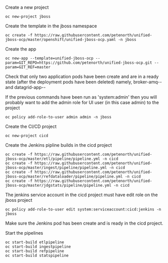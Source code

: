 Create a new project

    oc new-project jboss

Create the template in the jboss namespace

    oc create -f https://raw.githubusercontent.com/petenorth/unified-jboss-ocp/master/openshift/unified-jboss-ocp.yaml -n jboss

Create the app

    oc new-app --template=unified-jboss-ocp --param=GIT_REPO=https://github.com/petenorth/unified-jboss-ocp.git --param=GIT_REF=master

Check that only two application pods have been create and are in a ready state (after the deployment pods have been deleted) namely, broker-amq-<build>-<pod id> and datagrid-app-<build>-<pod id>

If the previous commands have been run as 'system:admin' then you will probably want to add the admin role for  UI user (in this case admin) to the project 

    oc policy add-role-to-user admin admin -n jboss

Create the CI/CD project

    oc new-project cicd

Create the Jenkins pipline builds in the cicd project

    oc create -f https://raw.githubusercontent.com/petenorth/unified-jboss-ocp/master/etl/pipeline/pipeline.yml -n cicd
    oc create -f https://raw.githubusercontent.com/petenorth/unified-jboss-ocp/master/ingest/pipeline/pipeline.yml -n cicd
    oc create -f https://raw.githubusercontent.com/petenorth/unified-jboss-ocp/master/refdataloader/pipeline/pipeline.yml -n cicd
    oc create -f https://raw.githubusercontent.com/petenorth/unified-jboss-ocp/master/jdgstats/pipeline/pipeline.yml -n cicd

The jenkins service account in the cicd project must have edit role on the jboss project

    oc policy add-role-to-user edit system:serviceaccount:cicd:jenkins -n jboss

Make sure the Jenkins pod has been create and is ready in the cicd project.

Start the pipelines

    oc start-build etlpipeline
    oc start-build ingestpipeline
    oc start-build refpipeline
    oc start-build statspipeline



